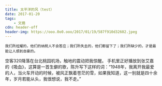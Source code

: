 ```yaml
---
title: 太平洋的风（test）
date: 2017-01-20
tags:
	- 文摘
cdn: header-off
header-img: https://ooo.0o0.ooo/2017/01/19/587f910d32602.jpeg
---
```


	我们所炫耀的，他们的纳税人不会答应；我们所失去的，他们都留下了；我们所缺少的，才是最能让人感到自豪的。
空客320降落在台北桃园机场，触地的震动把我惊醒。
手机里正好播放到张艾嘉的《吸血》，这算是一首生僻的歌，陈升写下这样的词：“1948年，我离开我最爱的人，当火车开动的时候，被风正飘着苍茫的雪，如果我知道，这一别就是四十余年，岁月若能从头，我很想说，我不走。”
